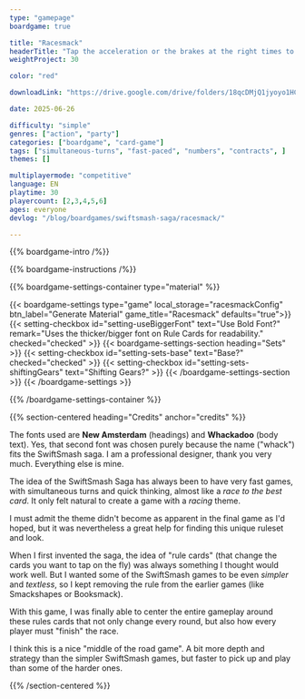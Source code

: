 ```yaml
---
type: "gamepage"
boardgame: true

title: "Racesmack"
headerTitle: "Tap the acceleration or the brakes at the right times to complete a perilous race first."
weightProject: 30

color: "red"

downloadLink: "https://drive.google.com/drive/folders/18qcDMjQ1jyoyo1HCt9PxzSPRLdyYylY4"

date: 2025-06-26

difficulty: "simple"
genres: ["action", "party"]
categories: ["boardgame", "card-game"]
tags: ["simultaneous-turns", "fast-paced", "numbers", "contracts", ]
themes: []

multiplayermode: "competitive"
language: EN
playtime: 30
playercount: [2,3,4,5,6]
ages: everyone
devlog: "/blog/boardgames/swiftsmash-saga/racesmack/"

---
```


{{% boardgame-intro /%}}

{{% boardgame-instructions /%}}

{{% boardgame-settings-container type="material" %}}

{{< boardgame-settings type="game" local_storage="racesmackConfig" btn_label="Generate Material" game_title="Racesmack" defaults="true">}}
  {{< setting-checkbox id="setting-useBiggerFont" text="Use Bold Font?" remark="Uses the thicker/bigger font on Rule Cards for readability." checked="checked" >}}
  {{< boardgame-settings-section heading="Sets" >}}
    {{< setting-checkbox id="setting-sets-base" text="Base?" checked="checked" >}}
    {{< setting-checkbox id="setting-sets-shiftingGears" text="Shifting Gears?" >}}
  {{< /boardgame-settings-section >}}
{{< /boardgame-settings >}}

{{% /boardgame-settings-container %}}

{{% section-centered heading="Credits" anchor="credits" %}}

The fonts used are **New Amsterdam** (headings) and **Whackadoo** (body text). Yes, that second font was chosen purely because the name ("whack") fits the SwiftSmash saga. I am a professional designer, thank you very much. Everything else is mine.

The idea of the SwiftSmash Saga has always been to have very fast games, with simultaneous turns and quick thinking, almost like a _race to the best card_. It only felt natural to create a game with a _racing_ theme. 

I must admit the theme didn't become as apparent in the final game as I'd hoped, but it was nevertheless a great help for finding this unique ruleset and look.

When I first invented the saga, the idea of "rule cards" (that change the cards you want to tap on the fly) was always something I thought would work well. But I wanted some of the SwiftSmash games to be even _simpler_ and _textless_, so I kept removing the rule from the earlier games (like Smackshapes or Booksmack). 

With this game, I was finally able to center the entire gameplay around these rules cards that not only change every round, but also how every player must "finish" the race.

I think this is a nice "middle of the road game". A bit more depth and strategy than the simpler SwiftSmash games, but faster to pick up and play than some of the harder ones. 

{{% /section-centered %}}